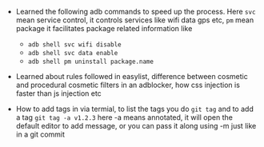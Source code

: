 - Learned the following adb commands to speed up the process. Here `svc` mean service control, it controls services like wifi data gps etc, `pm` mean package it facilitates package related information like
    - `adb shell svc wifi disable`
    - `adb shell svc data enable`
    - `adb shell pm uninstall package.name`

- Learned about rules followed in easylist, difference between cosmetic and procedural cosmetic filters in an adblocker, how css injection is faster than js injection etc

- How to add tags in via termial, to list the tags you do `git tag` and to add a tag `git tag -a v1.2.3` here -a means annotated, it will open the default editor to add message, or you can pass it along using -m just like in a git commit



